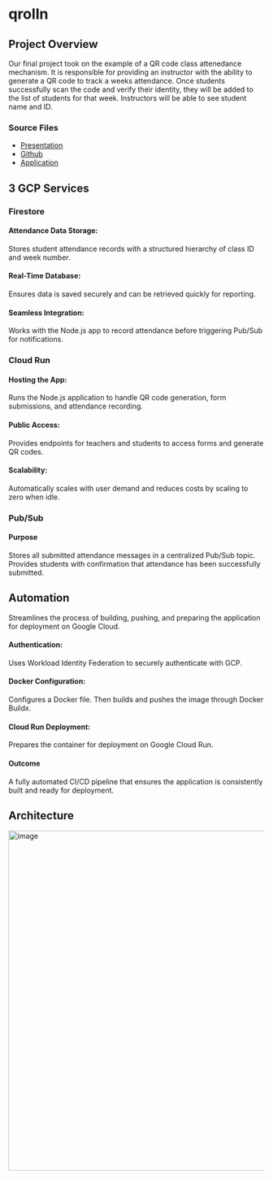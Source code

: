 # qrolln

## Project Overview
Our final project took on the example of a QR code class attenedance mechanism. It is responsible for providing an instructor with the ability to generate a QR code to track a weeks attendance. Once students successfully scan the code and verify their identity, they will be added to the list of students for that week. Instructors will be able to see student name and ID.

### Source Files
- [Presentation](https://docs.google.com/presentation/d/1_PRAgUe_DOMUDW7prpTn9Iqwj6RE4P_EsosuSz-Z5WQ/edit?usp=sharing) <br>
- [Github](https://github.com/LucyEReilly/qrolln) <br>
- [Application](https://qr-attendance-app-111994251683.us-central1.run.app/generate_teacher_qr)

## 3 GCP Services
### Firestore
#### Attendance Data Storage: 
Stores student attendance records with a structured hierarchy of class ID and week number.
#### Real-Time Database:
Ensures data is saved securely and can be retrieved quickly for reporting.
#### Seamless Integration:
Works with the Node.js app to record attendance before triggering Pub/Sub for notifications.
### Cloud Run
#### Hosting the App:
Runs the Node.js application to handle QR code generation, form submissions, and attendance recording.
#### Public Access: 
Provides endpoints for teachers and students to access forms and generate QR codes.
#### Scalability: 
Automatically scales with user demand and reduces costs by scaling to zero when idle.
### Pub/Sub
#### Purpose
Stores all submitted attendance messages in a centralized Pub/Sub topic.
Provides students with confirmation that attendance has been successfully submitted.  


## Automation
Streamlines the process of building, pushing, and preparing the application for deployment on Google Cloud.
#### Authentication:
Uses Workload Identity Federation to securely authenticate with GCP.
#### Docker Configuration:
Configures a Docker file. Then builds and pushes the image through Docker Buildx.
#### Cloud Run Deployment:
Prepares the container for deployment on Google Cloud Run.
#### Outcome
A fully automated CI/CD pipeline that ensures the application is consistently built and ready for deployment.

## Architecture

<img width="670" alt="image" src="https://github.com/user-attachments/assets/c5b83627-f300-446b-9f0c-f77f131cca9c">
